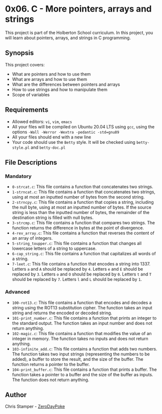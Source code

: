 # 0x06. C - More pointers, arrays and strings

This project is part of the Holberton School curriculum. In this project, you will learn about pointers, arrays, and strings in C programming.

## Synopsis

This project covers:

- What are pointers and how to use them
- What are arrays and how to use them
- What are the differences between pointers and arrays
- How to use strings and how to manipulate them
- Scope of variables

## Requirements

- Allowed editors: `vi`, `vim`, `emacs`
- All your files will be compiled on Ubuntu 20.04 LTS using `gcc`, using the options `-Wall -Werror -Wextra -pedantic -std=gnu89`
- All your files should end with a new line
- Your code should use the `Betty` style. It will be checked using `betty-style.pl` and `betty-doc.pl`

## File Descriptions

### Mandatory

- `0-strcat.c`: This file contains a function that concatenates two strings.
- `1-strncat.c`: This file contains a function that concatenates two strings, using at most an inputted number of bytes from the second string.
- `2-strncpy.c`: This file contains a function that copies a string, including the null byte, using at most an inputted number of bytes. If the source string is less than the inputted number of bytes, the remainder of the destination string is filled with null bytes.
- `3-strcmp.c`: This file contains a function that compares two strings. The function returns the difference in bytes at the point of divergence.
- `4-rev_array.c`: This file contains a function that reverses the content of an array of integers.
- `5-string_toupper.c`: This file contains a function that changes all lowercase letters of a string to uppercase.
- `6-cap_string.c`: This file contains a function that capitalizes all words of a string.
- `7-leet.c`: This file contains a function that encodes a string into 1337. Letters `a` and `A` should be replaced by `4`. Letters `e` and `E` should be replaced by `3`. Letters `o` and `O` should be replaced by `0`. Letters `t` and `T` should be replaced by `7`. Letters `l` and `L` should be replaced by `1`.

### Advanced

- `100-rot13.c`: This file contains a function that encodes and decodes a string using the ROT13 substitution cipher. The function takes an input string and returns the encoded or decoded string.
- `101-print_number.c`: This file contains a function that prints an integer to the standard output. The function takes an input number and does not return anything.
- `102-magic.c`: This file contains a function that modifies the value of an integer in memory. The function takes no inputs and does not return anything.
- `103-infinite_add.c`: This file contains a function that adds two numbers. The function takes two input strings (representing the numbers to be added), a buffer to store the result, and the size of the buffer. The function returns a pointer to the buffer.
- `104-print_buffer.c`: This file contains a function that prints a buffer. The function takes a pointer to a buffer and the size of the buffer as inputs. The function does not return anything.

## Author

Chris Stamper - [ZeroDayPoke](https://github.com/ZeroDayPoke)
